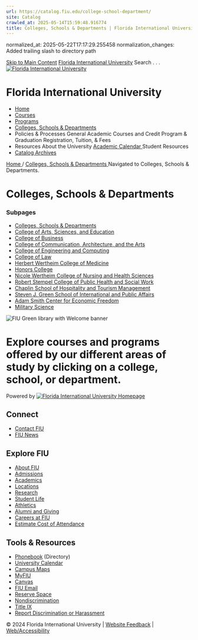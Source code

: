 ```yaml
---
url: https://catalog.fiu.edu/college-school-department/
site: Catalog
crawled_at: 2025-05-14T15:59:48.916774
title: Colleges, Schools & Departments | Florida International University Calendar
---
```

normalized_at: 2025-05-22T17:17:29.255458
normalization_changes: Added trailing slash to directory path

[Skip to Main Content](https://catalog.fiu.edu/college-school-department#main-content)
[Florida International University](https://catalog.fiu.edu/)
Search . . . 
[![Florida International University](https://catalog.fiu.edu/_ipx/f_webp,q_80/https://coursedog-images-public.s3.us-east-2.amazonaws.com/fiu_peoplesoft/FIU%2520White%2520fill.png) ](https://catalog.fiu.edu/)
# Florida International University
  * [ Home ](https://catalog.fiu.edu "Home")
  * [ Courses ](https://catalog.fiu.edu/courses "Courses")
  * [ Programs ](https://catalog.fiu.edu/programs "Programs")
  * [ Colleges, Schools & Departments ](https://catalog.fiu.edu/college-school-department "Colleges, Schools & Departments")
  * Policies & Processes
General Academic 
Courses and Credit 
Program & Graduation 
Registration, Tuition, & Fees 
  * Resources
About the University 
[ Academic Calendar ](https://onestop.fiu.edu/academic-calendar/ "Academic Calendar")
Student Resources 
  * [ Catalog Archives ](https://digitalcommons.fiu.edu/catalogs/ "Catalog Archives")


[ Home ](https://catalog.fiu.edu/) /
[ Colleges, Schools & Departments ](https://catalog.fiu.edu/college-school-department)
Navigated to Colleges, Schools & Departments. 
# Colleges, Schools & Departments
### Subpages
  * [ Colleges, Schools & Departments ](https://catalog.fiu.edu/college-school-department)
  * [ College of Arts, Sciences, and Education ](https://catalog.fiu.edu/college-school-department#college-of-arts-sciences-and-education1)
  * [ College of Business ](https://catalog.fiu.edu/college-school-department#college-of-business1)
  * [ College of Communication, Architecture, and the Arts ](https://catalog.fiu.edu/college-school-department#college-of-communication-architecture-and-the-arts)
  * [ College of Engineering and Computing ](https://catalog.fiu.edu/college-school-department#college-of-engineering-and-computing)
  * [ College of Law ](https://catalog.fiu.edu/college-school-department#college-of-law)
  * [ Herbert Wertheim College of Medicine ](https://catalog.fiu.edu/college-school-department#herbert-wertheim-college-of-medicine1)
  * [ Honors College ](https://catalog.fiu.edu/college-school-department#honors-college)
  * [ Nicole Wertheim College of Nursing and Health Sciences ](https://catalog.fiu.edu/college-school-department#nicole-wertheim-college-of-nursing-and-health-sciences1)
  * [ Robert Stempel College of Public Health and Social Work ](https://catalog.fiu.edu/college-school-department#robert-stempel-college-of-public-health-and-social-work1)
  * [ Chaplin School of Hospitality and Tourism Management ](https://catalog.fiu.edu/college-school-department#chaplin-school-of-hospitality-and-tourism-management1)
  * [ Steven J. Green School of International and Public Affairs ](https://catalog.fiu.edu/college-school-department#steven-j-green-school-of-international-and-public-affairs1)
  * [ Adam Smith Center for Economic Freedom ](https://catalog.fiu.edu/college-school-department#adam-smith-center-for-economic-freedom)
  * [ Military Science ](https://catalog.fiu.edu/college-school-department#military-science)


![FIU Green library with Welcome banner ](https://coursedog-images-public.s3.us-east-2.amazonaws.com/fiu_peoplesoft/93OWhs2giAKg-53134150537_e4daf831fc_o.jpg)
# **Explore courses and programs offered by our different areas of study by clicking on a college, school, or department.**
Powered by 
[ ![Florida International University Homepage](https://digicdn.fiu.edu/core/_assets/images/footer-logo.svg) ](https://www.fiu.edu/)
## Connect
  * [Contact FIU](https://www.fiu.edu/about/contact-us/index.html)
  * [FIU News](https://news.fiu.edu/)


## Explore FIU
  * [About FIU](https://www.fiu.edu/about/index.html)
  * [Admissions](https://www.fiu.edu/admissions/index.html)
  * [Academics](https://www.fiu.edu/academics/index.html)
  * [Locations](https://www.fiu.edu/locations/index.html)
  * [Research](https://www.fiu.edu/research/index.html)
  * [Student Life](https://www.fiu.edu/student-life/index.html)
  * [Athletics](https://www.fiu.edu/athletics/index.html)
  * [Alumni and Giving](https://www.fiu.edu/alumni-and-giving/index.html)
  * [Careers at FIU](https://hr.fiu.edu/careers/)
  * [Estimate Cost of Attendance](https://onestop.fiu.edu/finances/estimate-your-costs/)


## Tools & Resources
  * [Phonebook](https://phonebook.fiu.edu) (Directory)
  * [University Calendar](https://calendar.fiu.edu/)
  * [Campus Maps](https://campusmaps.fiu.edu/)
  * [MyFIU](https://my.fiu.edu/)
  * [Canvas](https://canvas.fiu.edu)
  * [FIU Email](http://mail.fiu.edu/)
  * [Reserve Space](https://reservespace.fiu.edu/make-reservation/)
  * [Nondiscrimination](https://ace.fiu.edu/civil-rights-and-accessibility/harassment-and-discrimination/)
  * [Title IX](https://ace.fiu.edu/title-ix/)
  * [Report Discrimination or Harassment](https://report.fiu.edu/)


© 2024 Florida International University  | [Website Feedback](https://webforms.fiu.edu/view.php?id=370774) | [Web/Accessibility](https://accessibility.fiu.edu/)
